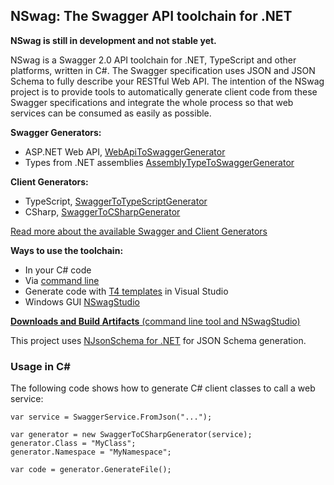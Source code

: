 ## NSwag: The Swagger API toolchain for .NET

**NSwag is still in development and not stable yet.**

NSwag is a Swagger 2.0 API toolchain for .NET, TypeScript and other platforms, written in C#. The Swagger specification uses JSON and JSON Schema to fully describe your RESTful Web API. The intention of the NSwag project is to provide tools to automatically generate client code from these Swagger specifications and integrate the whole process so that web services can be consumed as easily as possible. 

**Swagger Generators:**

- ASP.NET Web API, [WebApiToSwaggerGenerator](https://github.com/NSwag/NSwag/wiki/WebApiToSwaggerGenerator)
- Types from .NET assemblies [AssemblyTypeToSwaggerGenerator](https://github.com/NSwag/NSwag/wiki/AssemblyTypeToSwaggerGenerator)

**Client Generators:** 

- TypeScript, [SwaggerToTypeScriptGenerator](https://github.com/NSwag/NSwag/wiki/SwaggerToTypeScriptGenerator)
- CSharp, [SwaggerToCSharpGenerator](https://github.com/NSwag/NSwag/wiki/SwaggerToCSharpGenerator)

[Read more about the available Swagger and Client Generators](https://github.com/NSwag/NSwag/wiki)

**Ways to use the toolchain:** 

- In your C# code
- Via [command line](https://github.com/NSwag/NSwag/wiki/CommandLine)
- Generate code with [T4 templates](https://github.com/NSwag/NSwag/wiki/T4) in Visual Studio
- Windows GUI [NSwagStudio](https://github.com/NSwag/NSwag/wiki/NSwagStudio)

[**Downloads and Build Artifacts** (command line tool and NSwagStudio)](https://ci.appveyor.com/project/rsuter/nswag/build/artifacts)

This project uses [NJsonSchema for .NET](http://njsonschema.org) for JSON Schema generation. 

### Usage in C&#35;

The following code shows how to generate C# client classes to call a web service: 
	
	var service = SwaggerService.FromJson("...");
	
	var generator = new SwaggerToCSharpGenerator(service);
	generator.Class = "MyClass";
	generator.Namespace = "MyNamespace";
	
	var code = generator.GenerateFile();

